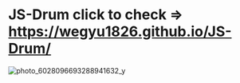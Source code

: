 # JS-Drum click to check => https://wegyu1826.github.io/JS-Drum/
![photo_6028096693288941632_y](https://user-images.githubusercontent.com/79543679/184093184-27076533-e5cd-495c-983e-f1e6388abe5e.jpeg)
